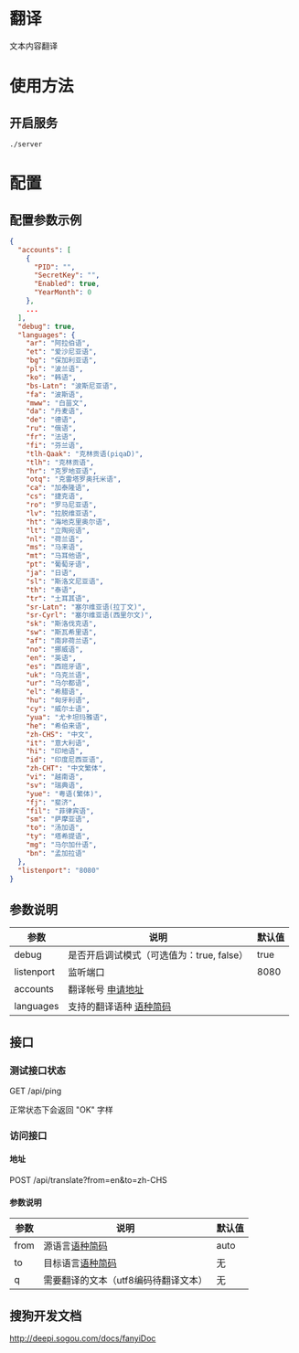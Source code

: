 # 翻译
文本内容翻译

# 使用方法
## 开启服务
```shell
./server
```

# 配置
## 配置参数示例
```json
{
  "accounts": [
    {
      "PID": "",
      "SecretKey": "",
      "Enabled": true,
      "YearMonth": 0
    },
    ...
  ],
  "debug": true,
  "languages": {
    "ar": "阿拉伯语",
    "et": "爱沙尼亚语",
    "bg": "保加利亚语",
    "pl": "波兰语",
    "ko": "韩语",
    "bs-Latn": "波斯尼亚语",
    "fa": "波斯语",
    "mww": "白苗文",
    "da": "丹麦语",
    "de": "德语",
    "ru": "俄语",
    "fr": "法语",
    "fi": "芬兰语",
    "tlh-Qaak": "克林贡语(piqaD)",
    "tlh": "克林贡语",
    "hr": "克罗地亚语",
    "otq": "克雷塔罗奥托米语",
    "ca": "加泰隆语",
    "cs": "捷克语",
    "ro": "罗马尼亚语",
    "lv": "拉脱维亚语",
    "ht": "海地克里奥尔语",
    "lt": "立陶宛语",
    "nl": "荷兰语",
    "ms": "马来语",
    "mt": "马耳他语",
    "pt": "葡萄牙语",
    "ja": "日语",
    "sl": "斯洛文尼亚语",
    "th": "泰语",
    "tr": "土耳其语",
    "sr-Latn": "塞尔维亚语(拉丁文)",
    "sr-Cyrl": "塞尔维亚语(西里尔文)",
    "sk": "斯洛伐克语",
    "sw": "斯瓦希里语",
    "af": "南非荷兰语",
    "no": "挪威语",
    "en": "英语",
    "es": "西班牙语",
    "uk": "乌克兰语",
    "ur": "乌尔都语",
    "el": "希腊语",
    "hu": "匈牙利语",
    "cy": "威尔士语",
    "yua": "尤卡坦玛雅语",
    "he": "希伯来语",
    "zh-CHS": "中文",
    "it": "意大利语",
    "hi": "印地语",
    "id": "印度尼西亚语",
    "zh-CHT": "中文繁体",
    "vi": "越南语",
    "sv": "瑞典语",
    "yue": "粤语(繁体)",
    "fj": "斐济",
    "fil": "菲律宾语",
    "sm": "萨摩亚语",
    "to": "汤加语",
    "ty": "塔希提语",
    "mg": "马尔加什语",
    "bn": "孟加拉语"
  },
  "listenport": "8080"
}
```
## 参数说明
参数 | 说明 | 默认值
---- | --- | ---
debug | 是否开启调试模式（可选值为：true, false） | true
listenport | 监听端口 | 8080
accounts | 翻译帐号 [申请地址](http://deepi.sogou.com/contact/fanyi)
languages | 支持的翻译语种 [语种简码](http://deepi.sogou.com/docs/fanyiDoc#lan)

## 接口

### 测试接口状态
GET /api/ping

正常状态下会返回 "OK" 字样

### 访问接口
#### 地址
POST /api/translate?from=en&to=zh-CHS

#### 参数说明
参数 | 说明 | 默认值
---- | --- | ----
from | 源语言[语种简码](http://deepi.sogou.com/docs/fanyiDoc#lan) | auto
to | 目标语言[语种简码](http://deepi.sogou.com/docs/fanyiDoc#lan) | 无
q | 需要翻译的文本（utf8编码待翻译文本） | 无

## 搜狗开发文档
http://deepi.sogou.com/docs/fanyiDoc
